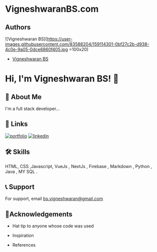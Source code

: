 
# VigneshwaranBS.com


## Authors

![Vigneshwaran BS](https://user-images.githubusercontent.com/83588204/159114301-0bf27c2b-d938-4c0e-9a05-0dce6860f405.jpg  =100x20)

- [Vigneshwaran BS](https://github.com/vigneshwaran-tech)



# Hi, I'm Vigneshwaran BS! 👋


## 🚀 About Me
I'm a full stack developer...


## 🔗 Links
[![portfolio](https://img.shields.io/badge/my_portfolio-000?style=for-the-badge&logo=ko-fi&logoColor=white)](https://github.com/vigneshwaran-tech)
[![linkedin](https://img.shields.io/badge/linkedin-0A66C2?style=for-the-badge&logo=linkedin&logoColor=white)](https://www.linkedin.com/in/vigneshwaranbs/)


## 🛠 Skills
 HTML, CSS ,Javascript, VueJs , NextJs , Firebase , Markdown , Python ,
Java , MY SQL .

## 📞 Support

For support, email bs.vigneshwaran@gmail.com


## 🎉Acknowledgements

- Hat tip to anyone whose code was used

- Inspiration

- References
